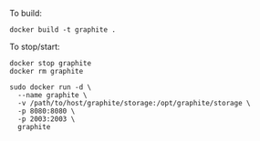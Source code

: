 To build:
```
docker build -t graphite .
```

To stop/start:
```
docker stop graphite
docker rm graphite

sudo docker run -d \
  --name graphite \
  -v /path/to/host/graphite/storage:/opt/graphite/storage \
  -p 8080:8080 \
  -p 2003:2003 \
  graphite
```